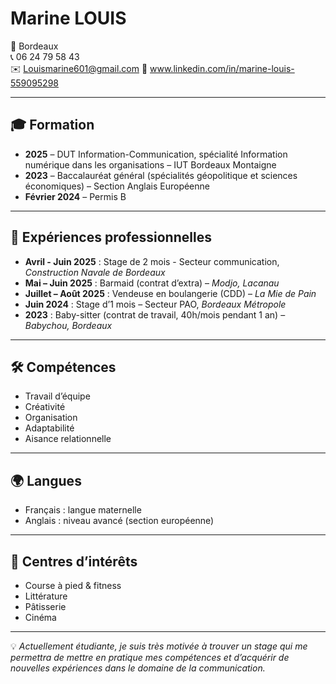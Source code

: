 # Marine LOUIS

📍 Bordeaux  
📞 06 24 79 58 43  
✉️ Louismarine601@gmail.com 
🔗 www.linkedin.com/in/marine-louis-559095298

---

## 🎓 Formation
- **2025** – DUT Information-Communication, spécialité Information numérique dans les organisations – IUT Bordeaux Montaigne  
- **2023** – Baccalauréat général (spécialités géopolitique et sciences économiques) – Section Anglais Européenne  
- **Février 2024** – Permis B  

---

## 💼 Expériences professionnelles
- **Avril - Juin 2025** : Stage de 2 mois - Secteur communication, *Construction Navale de Bordeaux*
- **Mai – Juin 2025** : Barmaid (contrat d’extra) – *Modjo, Lacanau*  
- **Juillet – Août 2025** : Vendeuse en boulangerie (CDD) – *La Mie de Pain*  
- **Juin 2024** : Stage d’1 mois – Secteur PAO, *Bordeaux Métropole*  
- **2023** : Baby-sitter (contrat de travail, 40h/mois pendant 1 an) – *Babychou, Bordeaux*  

---

## 🛠️ Compétences
- Travail d’équipe  
- Créativité  
- Organisation  
- Adaptabilité  
- Aisance relationnelle  

---

## 🌍 Langues
- Français : langue maternelle  
- Anglais : niveau avancé (section européenne)  

---

## 🎯 Centres d’intérêts
- Course à pied & fitness  
- Littérature  
- Pâtisserie  
- Cinéma  

---

💡 *Actuellement étudiante, je suis très motivée à trouver un stage qui me permettra de mettre en pratique mes compétences et d’acquérir de nouvelles expériences dans le domaine de la communication.*
